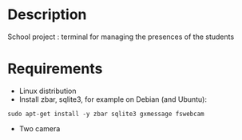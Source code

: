 # Description
School project : terminal for managing the presences of the students

# Requirements
- Linux distribution
- Install zbar, sqlite3, for example on Debian (and Ubuntu):
```
sudo apt-get install -y zbar sqlite3 gxmessage fswebcam
```
- Two camera
